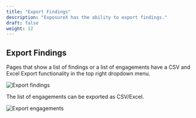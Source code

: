 ```yaml
---
title: "Export Findings"
description: "ExposureX has the ability to export findings."
draft: false
weight: 12
---
```


## Export Findings

Pages that show a list of findings or a list of engagements have a CSV and Excel Export functionality in the top right dropdown menu.

![Export findings](images/export_1.png)

The list of engagements can be exported as CSV/Excel.

![Export engagements](images/export_2.png)
